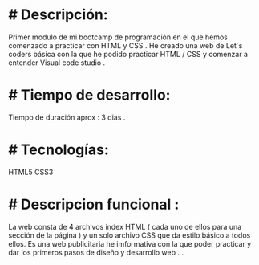 
# # Descripción:
Primer modulo de mi bootcamp de programación en el que hemos comenzado a practicar con HTML y CSS .
 He creado una web de Let`s coders básica con la que he podido practicar HTML / CSS y comenzar a entender Visual code studio .

# # Tiempo de desarrollo:
Tiempo de duración aprox : 3 dias .

# # Tecnologías:

HTML5
CSS3

# # Descripcion funcional :
La web consta de 4 archivos index HTML ( cada uno de ellos para una sección de la página ) 
y un solo archivo CSS que da estilo básico a todos ellos.
Es una web publicitaria he imformativa con la que poder practicar y dar los primeros pasos de diseño y desarrollo web .   . 

